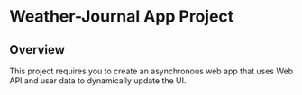 # Weather-Journal App Project

## Overview
This project requires you to create an asynchronous web app that uses Web API and user data to dynamically update the UI. 